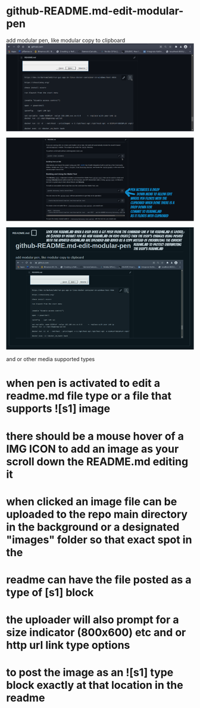 # github-README.md-edit-modular-pen
add modular pen, like modular copy to clipboard
![s1](https://raw.githubusercontent.com/c4pt000/github-README.md-edit-modular-pen/main/make-pen-modular-github.png)

![s1](https://raw.githubusercontent.com/c4pt000/github-README.md-edit-modular-pen/main/edit-modular.png)


![s1](https://raw.githubusercontent.com/c4pt000/github-README.md-edit-modular-pen/main/readme-is-locked-with-web.png)

and or other media supported types
# when pen is activated to edit a readme.md file type or a file that supports ![s1] image
# there should be a mouse hover of a IMG ICON to add an image as your scroll down the README.md editing it
# when clicked an image file can be uploaded to the repo main directory in the background or a designated "images" folder so that exact spot in the 
# readme can have the file posted as a type of [s1] block 

# the uploader will also prompt for a size indicator (800x600) etc and or http url link type options
 
# to post the image as an ![s1] type block exactly at that location in the readme
